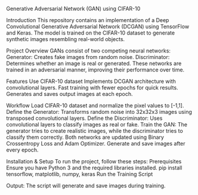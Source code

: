 Generative Adversarial Network (GAN) using CIFAR-10

Introduction
This repository contains an implementation of a Deep Convolutional Generative Adversarial Network (DCGAN) using TensorFlow and Keras. The model is trained on the CIFAR-10 dataset to generate synthetic images resembling real-world objects.

Project Overview
GANs consist of two competing neural networks:
Generator: Creates fake images from random noise.
Discriminator: Determines whether an image is real or generated.
These networks are trained in an adversarial manner, improving their performance over time.

Features
Use CIFAR-10 dataset 
Implements DCGAN architecture with convolutional layers.
Fast training with fewer epochs for quick results.
Generates and saves output images at each epoch.

Workflow
Load CIFAR-10 dataset and normalize the pixel values to [-1,1].
Define the Generator: Transforms random noise into 32x32x3 images using transposed convolutional layers.
Define the Discriminator: Uses convolutional layers to classify images as real or fake.
Train the GAN: The generator tries to create realistic images, while the discriminator tries to classify them correctly.
Both networks are updated using Binary Crossentropy Loss and Adam Optimizer.
Generate and save images after every epoch.

Installation & Setup
To run the project, follow these steps:
Prerequisites
Ensure you have Python 3 and the required libraries installed.
pip install tensorflow, matplotlib, numpy, keras
Run the Training Script

Output:
The script will generate and save images during training.
